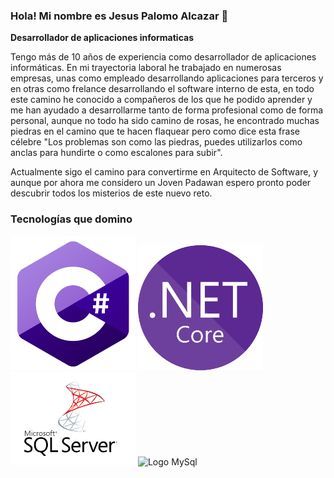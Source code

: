 ### Hola! Mi nombre es Jesus Palomo Alcazar 👋
**Desarrollador de aplicaciones informaticas**

Tengo más de 10 años de experiencia como desarrollador de aplicaciones informáticas.
En mi trayectoria laboral he trabajado en numerosas empresas, unas como empleado desarrollando aplicaciones para terceros y en otras como frelance desarrollando el software interno de esta, en todo este camino he conocido a compañeros de los que he podido aprender y me han ayudado a desarrollarme tanto de forma profesional como de forma personal, aunque no todo ha sido camino de rosas, he encontrado muchas piedras en el camino que te hacen flaquear pero como dice esta frase célebre "Los problemas son como las piedras, puedes utilizarlos como anclas para hundirte o como escalones para subir".

Actualmente sigo el camino para convertirme en Arquitecto de Software, y aunque por ahora me considero un Joven Padawan espero pronto poder descubrir todos los misterios de este nuevo reto.

### Tecnologías que domino
![Logo C#](C_sharp.png)
![Logo .net](.netCore.png)
![Logo SqlServer](SQL_Server_200.png)
![Logo MySql]()
